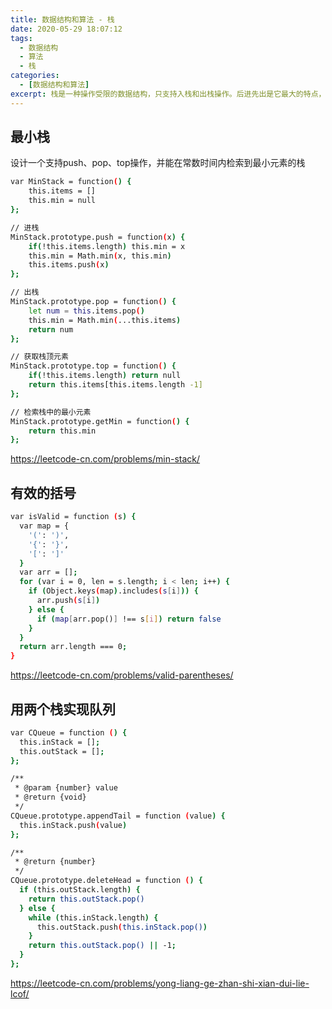 ```yaml
---
title: 数据结构和算法 - 栈
date: 2020-05-29 18:07:12
tags:
  - 数据结构
  - 算法
  - 栈
categories: 
  - [数据结构和算法]
excerpt: 栈是一种操作受限的数据结构，只支持入栈和出栈操作。后进先出是它最大的特点，栈即可以通过数组实现，也可以通过链表。不管基于数组还是链表，入栈、出栈的时间复杂度都为O(1)。
---
```


## 最小栈

设计一个支持push、pop、top操作，并能在常数时间内检索到最小元素的栈

```bash
var MinStack = function() {
    this.items = []
    this.min = null
};

// 进栈
MinStack.prototype.push = function(x) {
    if(!this.items.length) this.min = x 
    this.min = Math.min(x, this.min)
    this.items.push(x) 
};

// 出栈
MinStack.prototype.pop = function() {
    let num = this.items.pop() 
    this.min = Math.min(...this.items)
    return num
};

// 获取栈顶元素
MinStack.prototype.top = function() {
    if(!this.items.length) return null
    return this.items[this.items.length -1] 
};

// 检索栈中的最小元素
MinStack.prototype.getMin = function() {
    return this.min
};
```
https://leetcode-cn.com/problems/min-stack/

## 有效的括号

```bash
var isValid = function (s) {
  var map = {
    '(': ')',
    '{': '}',
    '[': ']'
  }
  var arr = [];
  for (var i = 0, len = s.length; i < len; i++) {
    if (Object.keys(map).includes(s[i])) {
      arr.push(s[i])
    } else {
      if (map[arr.pop()] !== s[i]) return false
    }
  }
  return arr.length === 0;
}
```
https://leetcode-cn.com/problems/valid-parentheses/


## 用两个栈实现队列
```bash
var CQueue = function () {
  this.inStack = [];
  this.outStack = [];
};

/** 
 * @param {number} value
 * @return {void}
 */
CQueue.prototype.appendTail = function (value) {
  this.inStack.push(value)
};

/**
 * @return {number}
 */
CQueue.prototype.deleteHead = function () {
  if (this.outStack.length) {
    return this.outStack.pop()
  } else {
    while (this.inStack.length) {
      this.outStack.push(this.inStack.pop())
    }
    return this.outStack.pop() || -1;
  }
};
```
https://leetcode-cn.com/problems/yong-liang-ge-zhan-shi-xian-dui-lie-lcof/